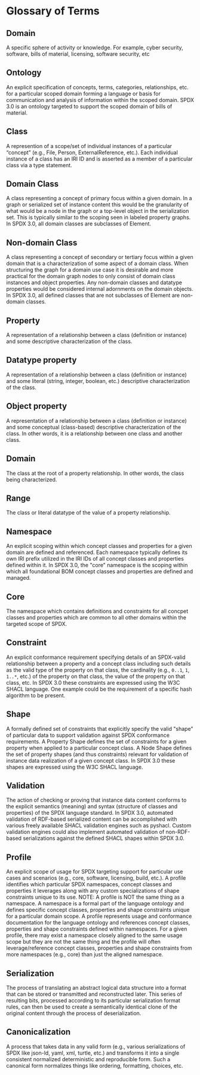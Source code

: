 # Glossary of Terms

## Domain

A specific sphere of activity or knowledge. For example, cyber security, software, bills of material, licensing, software security, etc

## Ontology

An explicit specification of concepts, terms, categories, relationships, etc. for a particular scoped domain forming a language or basis for communication and analysis of information within the scoped domain. SPDX 3.0 is an ontology targeted to support the scoped domain of bills of material.

## Class

A represention of a scope/set of individual instances of a particular “concept” (e.g., File, Person, ExternalReference, etc.). Each individual instance of a class has an IRI ID and is asserted as a member of a particular class via a type statement.

## Domain Class

A class representing a concept of primary focus within a given domain. In a graph or serialized set of instance content this would be the granularity of what would be a node in the graph or a top-level object in the serialization set. This is typically similar to the scoping seen in labeled property graphs. In SPDX 3.0, all domain classes are subclasses of Element.

## Non-domain Class

A class representing a concept of secondary or tertiary focus within a given domain that is a characterization of some aspect of a domain class. When structuring the graph for a domain use case it is desirable and more practical for the domain graph nodes to only consist of domain class instances and object properties. Any non-domain classes and datatype properties would be considered internal adornments on the domain objects. In SPDX 3.0, all defined classes that are not subclasses of Element are non-domain classes.

## Property

A representation of a relationship between a class (definition or instance) and some descriptive characterization of the class.

## Datatype property

A representation of a relationship between a class (definition or instance) and some literal (string, integer, boolean, etc.) descriptive characterization of the class.

## Object property

A representation of a relationship between a class (definition or instance) and some conceptual (class-based) descriptive characterization of the class. In other words, it is a relationship between one class and another class.

## Domain

The class at the root of a property relationship. In other words, the class being characterized.

## Range

The class or literal datatype of the value of a property relationship.

## Namespace

An explicit scoping within which concept classes and properties for a given domain are defined and referenced. Each namespace typically defines its own IRI prefix utilized in the IRI IDs of all concept classes and properties defined within it. In SPDX 3.0, the "core" namespace is the scoping within which all foundational BOM concept classes and properties are defined and managed.

## Core

The namespace which contains definitions and constraints for all concpet classes and properties which are common to all other domains within the targeted scope of SPDX.

## Constraint

An explicit conformance requirement specifying details of an SPDX-valid relationship between a property and a concept class including such details as the valid type of the property on that class, the cardinality (e.g., `0..1`, `1`, `1..*`, etc.) of the property on that class, the value of the property on that class, etc. In SPDX 3.0 these constraints are expressed using the W3C SHACL language. One example could be the requirement of a specific hash algorithm to be present.

## Shape

A formally defined set of constraints that explicitly specify the valid "shape" of particular data to support validation against SPDX conformance requirements. A Property Shape defines the set of constraints for a given property when applied to a particular concept class. A Node Shape defines the set of property shapes (and thus constraints) relevant for validation of instance data realization of a given concept class. In SPDX 3.0 these shapes are expressed using the W3C SHACL language.

## Validation

The action of checking or proving that instance data content conforms to the explicit semantics (meaning) and syntax (structure of classes and properties) of the SPDX language standard. In SPDX 3.0, automated validation of RDF-based serialized content can be accomplished with various freely available SHACL validation engines such as pyshacl. Custom validation engines could also implement automated validation of non-RDF-based serializations against the defined SHACL shapes within SPDX 3.0.

## Profile

An explicit scope of usage for SPDX targeting support for particular use cases and scenarios (e.g., core, software, licensing, build, etc.). A profile identifies which particular SPDX namespaces, concept classes and properties it leverages along with any custom specializations of shape constraints unique to its use. NOTE: A profile is NOT the same thing as a namespace. A namespace is a formal part of the language ontology and defines specific concept classes, properties and shape constraints unique for a particular domain scope. A profile represents usage and conformance documentation for the language ontology and references concept classes, properties and shape constraints defined within namespaces. For a given profile, there may exist a namespace closely aligned to the same usage scope but they are not the same thing and the profile will often leverage/reference concept classes, properties and shape constraints from more namespaces (e.g., core) than just the aligned namespace.

## Serialization

The process of translating an abstract logical data structure into a format that can be stored or transmitted and reconstructed later. This series of resulting bits, processed according to its particular serialization format rules, can then be used to create a semantically identical clone of the original content through the process of deserialization.

## Canonicalization

A process that takes data in any valid form (e.g., various serializations of SPDX like json-ld, yaml, xml, turtle, etc.) and transforms it into a single consistent normalized deterministic and reproducible form. Such a canonical form normalizes things like ordering, formatting, choices, etc.

